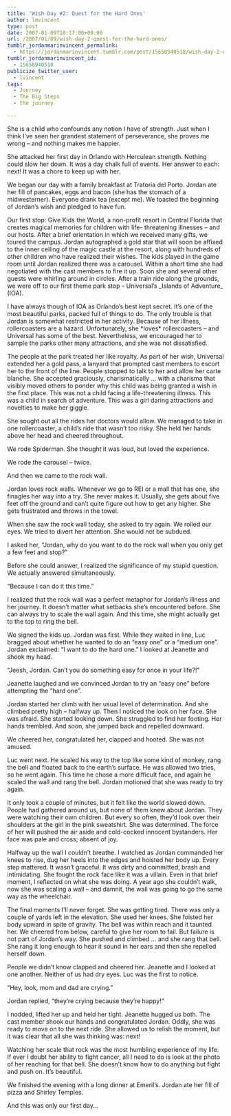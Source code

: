 ```yaml
---
title: 'Wish Day #2: Quest for the Hard Ones'
author: lmvincent
type: post
date: 2007-01-09T18:17:00+00:00
url: /2007/01/09/wish-day-2-quest-for-the-hard-ones/
tumblr_jordanmarinvincent_permalink:
  - https://jordanmarinvincent.tumblr.com/post/15658940518/wish-day-2-quest-for-the-hard-ones
tumblr_jordanmarinvincent_id:
  - 15658940518
publicize_twitter_user:
  - lvincent
tags:
  - Journey
  - The Big Steps
  - the journey

---
```

She is a child who confounds any notion I have of strength. Just when I think I’ve seen her grandest statement of perseverance, she proves me wrong – and nothing makes me happier.

She attacked her first day in Orlando with Herculean strength. Nothing could slow her down. It was a day chalk full of events. Her answer to each: next! It was a chore to keep up with her.

We began our day with a family breakfast at Tratoria del Porto. Jordan ate her fill of pancakes, eggs and bacon (she has the stomach of a midwesterner). Everyone drank tea (except me). We toasted the beginning of Jordan’s wish and pledged to have fun.

Our first stop: Give Kids the World, a non-profit resort in Central Florida that creates magical memories for children with life- threatening illnesses – and our hosts. After a brief orientation in which we received many gifts, we toured the campus. Jordan autographed a gold star that will soon be affixed to the inner ceiling of the magic castle at the resort, along with hundreds of other children who have realized their wishes. The kids played in the game room until Jordan realized there was a carousel. Within a short time she had negotiated with the cast members to fire it up. Soon she and several other guests were whirling around in circles. After a train ride along the grounds, we were off to our first theme park stop – Universal’s \_Islands of Adventure\_ (IOA).<a name="more"></a>

I have always though of IOA as Orlando’s best kept secret. It’s one of the most beautiful parks, packed full of things to do. The only trouble is that Jordan is somewhat restricted in her activity. Because of her illness, rollercoasters are a hazard. Unfortunately, she \*loves\* rollercoasters – and Universal has some of the best. Nevertheless, we encouraged her to sample the parks other many attractions, and she was not dissatisfied.

The people at the park treated her like royalty. As part of her wish, Universal extended her a gold pass, a lanyard that prompted cast members to escort her to the front of the line. People stopped to talk to her and allow her carte blanche. She accepted graciously, charismatically … with a charisma that visibly moved others to ponder why this child was being granted a wish in the first place. This was not a child facing a life-threatening illness. This was a child in search of adventure. This was a girl daring attractions and novelties to make her giggle.

She sought out all the rides her doctors would allow. We managed to take in one rollercoaster, a child’s ride that wasn’t too risky. She held her hands above her head and cheered throughout.

We rode Spiderman. She thought it was loud, but loved the experience.

We rode the carousel – twice.

And then we came to the rock wall.

Jordan loves rock walls. Whenever we go to REI or a mall that has one, she finagles her way into a try. She never makes it. Usually, she gets about five feet off the ground and can’t quite figure out how to get any higher. She gets frustrated and throws in the towel.

When she saw the rock wall today, she asked to try again. We rolled our eyes. We tried to divert her attention. She would not be subdued.

I asked her, “Jordan, why do you want to do the rock wall when you only get a few feet and stop?”

Before she could answer, I realized the significance of my stupid question. We actually answered simultaneously.

“Because I can do it this time.”

I realized that the rock wall was a perfect metaphor for Jordan’s illness and her journey. It doesn’t matter what setbacks she’s encountered before. She can always try to scale the wall again. And this time, she might actually get to the top to ring the bell.

We signed the kids up. Jordan was first. While they waited in line, Luc bragged about whether he wanted to do an “easy one” or a “medium one”. Jordan exclaimed: “I want to do the hard one.” I looked at Jeanette and shook my head.

“Jeesh, Jordan. Can’t you do something easy for once in your life?!”

Jeanette laughed and we convinced Jordan to try an “easy one” before attempting the “hard one”.

Jordan started her climb with her usual level of determination. And she climbed pretty high – halfway up. Then I noticed the look on her face. She was afraid. She started looking down. She struggled to find her footing. Her hands trembled. And soon, she jumped back and repelled downward.

We cheered her, congratulated her, clapped and hooted. She was not amused.

Luc went next. He scaled his way to the top like some kind of monkey, rang the bell and floated back to the earth’s surface. He was allowed two tries, so he went again. This time he chose a more difficult face, and again he scaled the wall and rang the bell. Jordan motioned that she was ready to try again.

It only took a couple of minutes, but it felt like the world slowed down. People had gathered around us, but none of them knew about Jordan. They were watching their own children. But every so often, they’d look over their shoulders at the girl in the pink sweatshirt. She was determined. The force of her will pushed the air aside and cold-cocked innocent bystanders. Her face was pale and cross; absent of joy.

Halfway up the wall I couldn’t breathe. I watched as Jordan commanded her knees to rise, dug her heels into the edges and hoisted her body up. Every step mattered. It wasn’t graceful. It was dirty and committed, brash and intimidating. She fought the rock face like it was a villain. Even in that brief moment, I reflected on what she was doing. A year ago she couldn’t walk, now she was scaling a wall – and damnit, the wall was going to go the same way as the wheelchair.

The final moments I’ll never forget. She was getting tired. There was only a couple of yards left in the elevation. She used her knees. She foisted her body upward in spite of gravity. The bell was within reach and it taunted her. We cheered from below, careful to give her room to fail. But failure is not part of Jordan’s way. She pushed and climbed … and she rang that bell. She rang it long enough to hear it sound in her ears and then she repelled herself down.

People we didn’t know clapped and cheered her. Jeanette and I looked at one another. Neither of us had dry eyes. Luc was the first to notice.

“Hey, look, mom and dad are crying.”

Jordan replied, “they’re crying because they’re happy!”

I nodded, lifted her up and held her tight. Jeanette hugged us both. The cast member shook our hands and congratulated Jordan. Oddly, she was ready to move on to the next ride. She allowed us to relish the moment, but it was clear that all she was thinking was: next!

Watching her scale that rock was the most humbling experience of my life. If ever I doubt her ability to fight cancer, all I need to do is look at the photo of her reaching for that bell. She doesn’t know how to do anything but fight and push on. It’s beautiful.

We finished the evening with a long dinner at Emeril’s. Jordan ate her fill of pizza and Shirley Temples.

And this was only our first day…

<div class="blogger-post-footer">
  <img loading="lazy" src="https://blogger.googleusercontent.com/tracker/9039099668816362935-8858191654697872800?l=jordansjourney2.blogspot.com" alt="" width="1" height="1" />
</div>